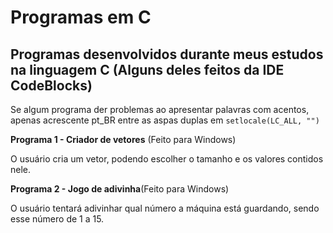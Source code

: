 # Programas em C

## Programas desenvolvidos durante meus estudos na linguagem C (Alguns deles feitos da IDE CodeBlocks)

Se algum programa der problemas ao apresentar palavras com acentos, apenas acrescente pt_BR entre as aspas duplas em `setlocale(LC_ALL, "")`

<b>Programa 1 - Criador de vetores</b> (Feito para Windows)

O usuário cria um vetor, podendo escolher o tamanho e os valores contidos nele.

<b>Programa 2 - Jogo de adivinha</b>(Feito para Windows)

O usuário tentará adivinhar qual número a máquina está guardando, sendo esse número de 1 a 15.
